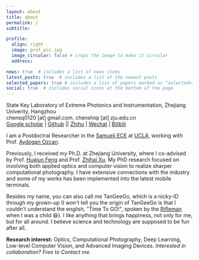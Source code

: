 ```yaml
---
layout: about
title: about
permalink: /
subtitle:

profile:
  align: right
  image: prof_pic.jpg
  image_circular: false # crops the image to make it circular
  address: 

news: true  # includes a list of news items
latest_posts: true  # includes a list of the newest posts
selected_papers: true # includes a list of papers marked as "selected={true}"
social: true  # includes social icons at the bottom of the page
---
```


State Key Laboratory of Extreme Photonics and Instrumentation, Zhejiang Univerity, Hangzhou<br>
 chensq0120 [at] gmail.com, chenshiqi [at] zju.edu.cn<br>
[Google scholar](https://scholar.google.com/citations?user=gJCsz90AAAAJ&hl) | [Github](https://github.com/TanGeeGo) || [Zhihu](https://www.zhihu.com/people/chenshiqi0120) | [Wechat](http://tangeego.github.io//assets/img/wechat_public_account.jpg) | [Bilibili](https://space.bilibili.com/318625627?spm_id_from=333.1007.0.0)

I am a Postdoctral Researcher in the [Samueli ECE](https://www.ee.ucla.edu) at [UCLA](https://www.ucla.edu/), working with Prof. [Aydogan Ozcan](https://research.seas.ucla.edu/ozcan/). 

Previously, I received my Ph.D. at Zhejiang University, where I co-advised by Prof. [Huajun Feng](https://person.zju.edu.cn/0086127) and Prof. [Zhihai Xu](https://person.zju.edu.cn/0089108#0). My PhD research focused on involving both applied optics and computer vision to realize sharper computational photography. I have extensive connections with the industry and some of my works has been implemented into the latest mobile terminals. 

Besides my name, you can also call me TanGeeGo, which is a nicky-ID through my grown-up (I won't tell you the origin of TanGeeGo is that I couldn't understand the english, "Time To GO!", spoken by the [Rifleman](https://wowpedia.fandom.com/wiki/Rifleman) when I was a child :satisfied:). I like anything that brings happiness, not only for me, but for all around. I believe science and technology are supposed to be fun after all.

**Research interest:** Optics, Computational Photography, Deep Learning, Low-level Computer Vision, and Advanced Imaging Devices. *Interested in collaboration? Free to Contact me.*